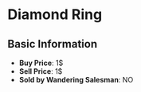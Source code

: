 # Diamond Ring

## Basic Information

- **Buy Price**: 1$
- **Sell Price**: 1$
- **Sold by Wandering Salesman**: NO